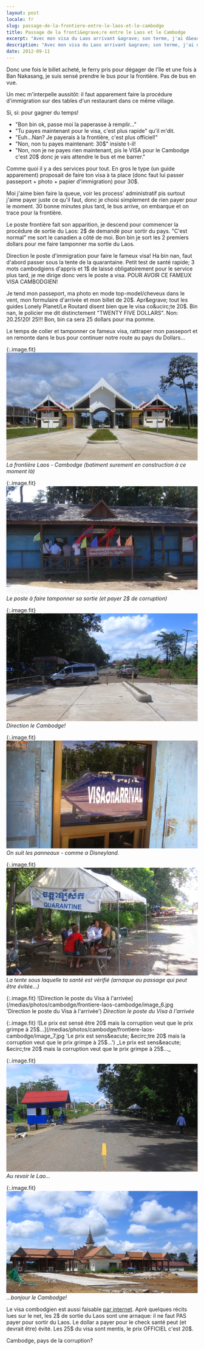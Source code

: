 ```yaml
---
layout: post
locale: fr
slug: passage-de-la-frontiere-entre-le-laos-et-le-cambodge
title: Passage de la fronti&egrave;re entre le Laos et le Cambodge
excerpt: "Avec mon visa du Laos arrivant &agrave; son terme, j'ai d&eacute;cid&eacute; de changer de pays. Le Cambodge &eacute;tant assez proche, pas trop ch&egrave;re et surtout sur ma todo-list (bin ouais: y'a le fameux Angkor Wat &agrave; visiter!) j'attrape un billet de bus depuis Don Det - Si Phan Don (&quot;les 4000 &icirc;les&quot;) pour aller &agrave; Stung Treng - Cambodge."
description: "Avec mon visa du Laos arrivant &agrave; son terme, j'ai d&eacute;cid&eacute; de changer de pays. Le Cambodge &eacute;tant assez proche, pas trop ch&egrave;re et surtout sur ma todo-list (bin ouais: y'a le fameux Angkor Wat &agrave; visiter!) j'attrape un billet de bus depuis Don Det - Si Phan Don (&quot;les 4000 &icirc;les&quot;) pour aller &agrave; Stung Treng - Cambodge."
date: 2012-09-11
---
```


Donc une fois le billet achet&eacute;, le ferry pris pour d&eacute;gager de l'&icirc;le et une fois &agrave; Ban Nakasang, je suis sens&eacute; prendre le bus pour la fronti&egrave;re. Pas de bus en vue.

Un mec m'interpelle aussit&ocirc;t: il faut apparement faire la proc&eacute;dure d'immigration sur des tables d'un restaurant dans ce m&ecirc;me village.

Si, si: pour gagner du temps!

- &quot;Bon bin ok, passe moi la paperasse &agrave; remplir...&quot;
- &quot;Tu payes maintenant pour le visa, c'est plus rapide&quot; qu'il m'dit.
- &quot;Euh...Nan? Je payerais &agrave; la fronti&egrave;re, c'est plus officiel!&quot;
- &quot;Non, non tu payes maintenant: 30$&quot; insiste t-il!
- &quot;Non, non je ne payes rien maintenant, pis le VISA pour le Cambodge c'est 20$ donc je vais attendre le bus et me barrer.&quot;

Comme quoi il y a des services pour tout. En gros le type (un guide apparement) proposait de faire ton visa &agrave; ta place (donc faut lui passer passeport + photo + papier d'immigration) pour 30$.

Moi j'aime bien faire la queue, voir les process' administratif pis surtout j'aime payer juste ce qu'il faut, donc je choisi simplement de rien payer pour le moment. 30 bonne minutes plus tard, le bus arrive, on embarque et on trace pour la fronti&egrave;re.

Le poste fronti&egrave;re fait son apparition, je descend pour commencer la proc&eacute;dure de sortie du Laos: 2$ de demand&eacute; pour sortir du pays. &quot;C'est normal&quot; me sort le canadien a c&ocirc;t&eacute; de moi. Bon bin je sort les 2 premiers dollars pour me faire tamponner ma sortie du Laos.

Direction le poste d'immigration pour faire le fameux visa! Ha bin nan, faut d'abord passer sous la tente de la quarantaine. Petit test de sant&eacute; rapide; 3 mots cambodgiens d'appris et 1$ de laiss&eacute; obligatoirement pour le service plus tard, je me dirige donc vers le poste a visa. POUR AVOIR CE FAMEUX VISA CAMBODGIEN!

Je tend mon passeport, ma photo en mode top-model/cheveux dans le vent, mon formulaire d'arriv&eacute;e et mon billet de 20$. Apr&egrave; tout les guides Lonely Planet/Le Routard disent bien que le visa co&ucirc;te 20$. Bin nan, le policier me dit distinctement &quot;TWENTY FIVE DOLLARS&quot;. Non: 20$. 25! 20$! 25!!! Bon, bin ca sera 25 dollars pour ma pomme.

Le temps de coller et tamponner ce fameux visa, rattraper mon passeport et on remonte dans le bus pour continuer notre route au pays du Dollars...

{:.image.fit}
![La fronti&egrave;re Laos - Cambodge (batiment surement en construction &agrave; ce moment l&agrave;)](/medias/photos/cambodge/frontiere-laos-cambodge/image_1.jpg 'La fronti&egrave;re Laos - Cambodge (batiment surement en construction &agrave; ce moment l&agrave;)')
_La fronti&egrave;re Laos - Cambodge (batiment surement en construction &agrave; ce moment l&agrave;)_

{:.image.fit}
![Le poste &agrave; faire tamponner sa sortie (et payer 2$ de corruption)](/medias/photos/cambodge/frontiere-laos-cambodge/image_2.jpg 'Le poste &agrave; faire tamponner sa sortie (et payer 2$ de corruption)')
_Le poste &agrave; faire tamponner sa sortie (et payer 2$ de corruption)_

{:.image.fit}
![Direction le Cambodge!](/medias/photos/cambodge/frontiere-laos-cambodge/image_3.jpg 'Direction le Cambodge!')
_Direction le Cambodge!_

{:.image.fit}
![On suit les panneaux - comme a Disneyland.](/medias/photos/cambodge/frontiere-laos-cambodge/image_4.jpg 'On suit les panneaux - comme a Disneyland.')
_On suit les panneaux - comme a Disneyland._

{:.image.fit}
![La tente sous laquelle ta sant&eacute; est v&eacute;rifi&eacute; (arnaque au passage qui peut &ecirc;tre &eacute;vit&eacute;e...)](/medias/photos/cambodge/frontiere-laos-cambodge/image_5.jpg 'La tente sous laquelle ta sant&eacute; est v&eacute;rifi&eacute; (arnaque au passage qui peut &ecirc;tre &eacute;vit&eacute;e...)')
_La tente sous laquelle ta sant&eacute; est v&eacute;rifi&eacute; (arnaque au passage qui peut &ecirc;tre &eacute;vit&eacute;e...)_

{:.image.fit}
![Direction le poste du Visa &agrave; l'arriv&eacute;e](/medias/photos/cambodge/frontiere-laos-cambodge/image_6.jpg 'Direction le poste du Visa &agrave; l'arriv&eacute;e')
_Direction le poste du Visa &agrave; l'arriv&eacute;e_

{:.image.fit}
![Le prix est sens&eacute; &ecirc;tre 20$ mais la corruption veut que le prix grimpe &agrave; 25$...](/medias/photos/cambodge/frontiere-laos-cambodge/image_7.jpg 'Le prix est sens&eacute; &ecirc;tre 20$ mais la corruption veut que le prix grimpe &agrave; 25$...')
_Le prix est sens&eacute; &ecirc;tre 20$ mais la corruption veut que le prix grimpe &agrave; 25$..._

{:.image.fit}
![Au revoir le Lao...](/medias/photos/cambodge/frontiere-laos-cambodge/image_8.jpg 'Au revoir le Lao...')
_Au revoir le Lao..._

{:.image.fit}
![...bonjour le Cambodge!](/medias/photos/cambodge/frontiere-laos-cambodge/image_9.jpg '...bonjour le Cambodge!')
_...bonjour le Cambodge!_

Le visa combodgien est aussi faisable [par internet](http://www.mfaic.gov.kh/evisa/).
Apr&egrave; quelques r&eacute;cits lues sur le net, les 2$ de sortie du Laos sont une arnaque: il ne faut PAS payer pour sortir du Laos. Le dollar a payer pour le check sant&eacute; peut (et devrait &ecirc;tre) &eacute;vit&eacute;. Les 25$ du visa sont mentis, le prix OFFICIEL c'est 20$.

Cambodge, pays de la corruption?

